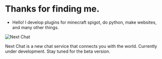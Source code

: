 # Thanks for finding me.
- Hello! I develop plugins for minecraft spigot, do python, make websites, and many other things.

![Next Chat](https://github.com/iruka541/iruka541/assets/135989741/fc89e65c-ed9f-4508-aaf0-bc5e1b0aa8e9)

Next Chat is a new chat service that connects you with the world. Currently under development. Stay tuned for the beta version.
